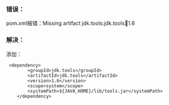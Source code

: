 ### 错误：
pom.xml报错：Missing artifact jdk.tools:jdk.tools:jar:1.6


### 解决：
添加：
```
 <dependency>
        <groupId>jdk.tools</groupId>
        <artifactId>jdk.tools</artifactId>
        <version>1.6</version>
        <scope>system</scope>
        <systemPath>${JAVA_HOME}/lib/tools.jar</systemPath>
    </dependency>
```